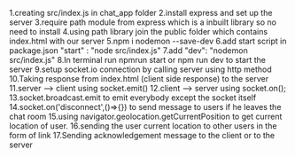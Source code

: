 1.creating src/index.js in chat_app folder
2.install express and set up the server
3.require path module from express which is a inbuilt library so no need to install 
4.using path library join the public folder which contains index.html with our server 
5.npm i nodemon --save-dev
6.add start script in package.json "start" : "node src/index.js"
7.add "dev": "nodemon src/index.js"
8.In terminal run npmrun start or npm run dev to start the server 
9.setup socket.io connection by calling server using http method 
10.Taking response from index.html (client side response) to the server
11.server --> client using socket.emit()
12.client --> server using socket.on();
13.socket.broadcast.emit to emit everybody except the socket itself
14.socket.on('disconnect',()=>{}) to send message to users if he leaves the chat room
15.using navigator.geolocation.getCurrentPosition to get current location of user.
16.sending the user current location to other users in the form of link
17.Sending acknowledgement message to the client or to the server